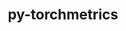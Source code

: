 ---
title: "py-torchmetrics"
layout: cache
categories: [package, develop-2023-08-20]
meta: {"versions": ["0.11.4", "1.0.3"], "compilers": ["apple-clang@=14.0.0", "gcc@=11.3.0"], "oss": ["ubuntu22.04", "ventura"], "platforms": ["darwin", "linux"], "targets": ["aarch64", "x86_64_v3"], "stacks": ["ml-darwin-aarch64-mps", "ml-linux-x86_64-cpu", "ml-linux-x86_64-cuda", "ml-linux-x86_64-rocm", "root"], "num_specs": 7, "num_specs_by_stack": {"ml-darwin-aarch64-mps": 2, "root": 7, "ml-linux-x86_64-cuda": 2, "ml-linux-x86_64-cpu": 2, "ml-linux-x86_64-rocm": 1}}
spec_details: [{"hash": "hjrs3cgud74uqhbvccnhxoezm7h6xqho", "compiler": "apple-clang@=14.0.0", "versions": ["1.0.3"], "os": "ventura", "platform": "darwin", "target": "aarch64", "variants": ["build_system=python_pip"], "stacks": ["ml-darwin-aarch64-mps", "root"], "size": "-", "tarball": "https://binaries.spack.io/develop-2023-08-20/build_cache/darwin-ventura-aarch64/apple-clang-14.0.0/py-torchmetrics-1.0.3/darwin-ventura-aarch64-apple-clang-14.0.0-py-torchmetrics-1.0.3-hjrs3cgud74uqhbvccnhxoezm7h6xqho.spack"}, {"hash": "x2tngkse7pmw6iixthyq46v23gi5kxao", "compiler": "apple-clang@=14.0.0", "versions": ["0.11.4"], "os": "ventura", "platform": "darwin", "target": "aarch64", "variants": ["build_system=python_pip"], "stacks": ["ml-darwin-aarch64-mps", "root"], "size": "-", "tarball": "https://binaries.spack.io/develop-2023-08-20/build_cache/darwin-ventura-aarch64/apple-clang-14.0.0/py-torchmetrics-0.11.4/darwin-ventura-aarch64-apple-clang-14.0.0-py-torchmetrics-0.11.4-x2tngkse7pmw6iixthyq46v23gi5kxao.spack"}, {"hash": "hezsngulcmz4csv6i6eztiag64yhkmts", "compiler": "gcc@=11.3.0", "versions": ["1.0.3"], "os": "ubuntu22.04", "platform": "linux", "target": "x86_64_v3", "variants": ["build_system=python_pip"], "stacks": ["ml-linux-x86_64-cuda", "root"], "size": "-", "tarball": "https://binaries.spack.io/develop-2023-08-20/build_cache/linux-ubuntu22.04-x86_64_v3/gcc-11.3.0/py-torchmetrics-1.0.3/linux-ubuntu22.04-x86_64_v3-gcc-11.3.0-py-torchmetrics-1.0.3-hezsngulcmz4csv6i6eztiag64yhkmts.spack"}, {"hash": "nhlwa57srgziexu5pcsvtilficgrs4bd", "compiler": "gcc@=11.3.0", "versions": ["1.0.3"], "os": "ubuntu22.04", "platform": "linux", "target": "x86_64_v3", "variants": ["build_system=python_pip"], "stacks": ["ml-linux-x86_64-cpu", "root"], "size": "-", "tarball": "https://binaries.spack.io/develop-2023-08-20/build_cache/linux-ubuntu22.04-x86_64_v3/gcc-11.3.0/py-torchmetrics-1.0.3/linux-ubuntu22.04-x86_64_v3-gcc-11.3.0-py-torchmetrics-1.0.3-nhlwa57srgziexu5pcsvtilficgrs4bd.spack"}, {"hash": "oxjc4c7rmfvnz3whbeaquocimcfvwbnm", "compiler": "gcc@=11.3.0", "versions": ["1.0.3"], "os": "ubuntu22.04", "platform": "linux", "target": "x86_64_v3", "variants": ["build_system=python_pip"], "stacks": ["ml-linux-x86_64-rocm", "root"], "size": "-", "tarball": "https://binaries.spack.io/develop-2023-08-20/build_cache/linux-ubuntu22.04-x86_64_v3/gcc-11.3.0/py-torchmetrics-1.0.3/linux-ubuntu22.04-x86_64_v3-gcc-11.3.0-py-torchmetrics-1.0.3-oxjc4c7rmfvnz3whbeaquocimcfvwbnm.spack"}, {"hash": "rysbhblnhdy5r72iv2aa4hn2i3nduoly", "compiler": "gcc@=11.3.0", "versions": ["0.11.4"], "os": "ubuntu22.04", "platform": "linux", "target": "x86_64_v3", "variants": ["build_system=python_pip"], "stacks": ["ml-linux-x86_64-cpu", "root"], "size": "-", "tarball": "https://binaries.spack.io/develop-2023-08-20/build_cache/linux-ubuntu22.04-x86_64_v3/gcc-11.3.0/py-torchmetrics-0.11.4/linux-ubuntu22.04-x86_64_v3-gcc-11.3.0-py-torchmetrics-0.11.4-rysbhblnhdy5r72iv2aa4hn2i3nduoly.spack"}, {"hash": "nuewnih76m5vnpy5ffbiplmeabbityga", "compiler": "gcc@=11.3.0", "versions": ["0.11.4"], "os": "ubuntu22.04", "platform": "linux", "target": "x86_64_v3", "variants": ["build_system=python_pip"], "stacks": ["ml-linux-x86_64-cuda", "root"], "size": "-", "tarball": "https://binaries.spack.io/develop-2023-08-20/build_cache/linux-ubuntu22.04-x86_64_v3/gcc-11.3.0/py-torchmetrics-0.11.4/linux-ubuntu22.04-x86_64_v3-gcc-11.3.0-py-torchmetrics-0.11.4-nuewnih76m5vnpy5ffbiplmeabbityga.spack"}]
---